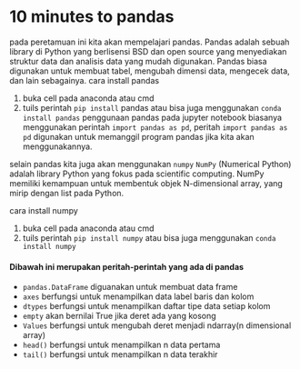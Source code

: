# 10 minutes to pandas
pada peretamuan ini kita akan mempelajari pandas.
Pandas adalah sebuah library di Python yang berlisensi BSD dan open source yang menyediakan struktur data dan analisis data yang mudah digunakan. Pandas biasa digunakan untuk membuat tabel, mengubah dimensi data, mengecek data, dan lain sebagainya.
 cara install pandas
 1. buka cell pada anaconda atau cmd
 2. tuils perintah `pip install` pandas atau bisa juga menggunakan `conda install pandas`
  penggunaan pandas pada jupyter notebook biasanya menggunakan perintah `import pandas as pd`, peritah `import pandas as pd` digunakan untuk memanggil program pandas jika kita akan menggunakannya.

  selain pandas kita juga akan menggunakan `numpy`
  `NumPy` (Numerical Python) adalah library Python yang fokus pada scientific computing. NumPy memiliki kemampuan untuk membentuk objek N-dimensional array, yang mirip dengan list pada Python.
 
  cara install numpy
  1. buka cell pada anaconda atau cmd
  2. tuils perintah `pip install numpy` atau bisa juga menggunakan `conda install numpy`

  #### Dibawah ini merupakan peritah-perintah yang ada di pandas
  - `pandas.DataFrame` diguanakan untuk membuat data frame
  - `axes` berfungsi untuk menampilkan data label baris dan kolom
  - `dtypes` berfungsi untuk menampilkan daftar tipe data setiap kolom
  - `empty` akan bernilai True jika deret ada yang kosong
  - `Values` berfungsi untuk mengubah deret menjadi ndarray(n dimensional array)
  - `head()` berfungsi untuk menampilkan n data pertama
  - `tail()` berfungsi untuk menampilkan n data terakhir
